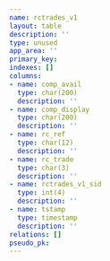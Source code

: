 ```yaml
---
name: rctrades_v1
layout: table
description: ''
type: unused
app_area: ''
primary_key: 
indexes: []
columns:
- name: comp_avail
  type: char(200)
  description: ''
- name: comp_display
  type: char(200)
  description: ''
- name: rc_ref
  type: char(12)
  description: ''
- name: rc_trade
  type: char(3)
  description: ''
- name: rctrades_v1_sid
  type: int(4)
  description: ''
- name: tstamp
  type: timestamp
  description: ''
relations: []
pseudo_pk: 
---
```


